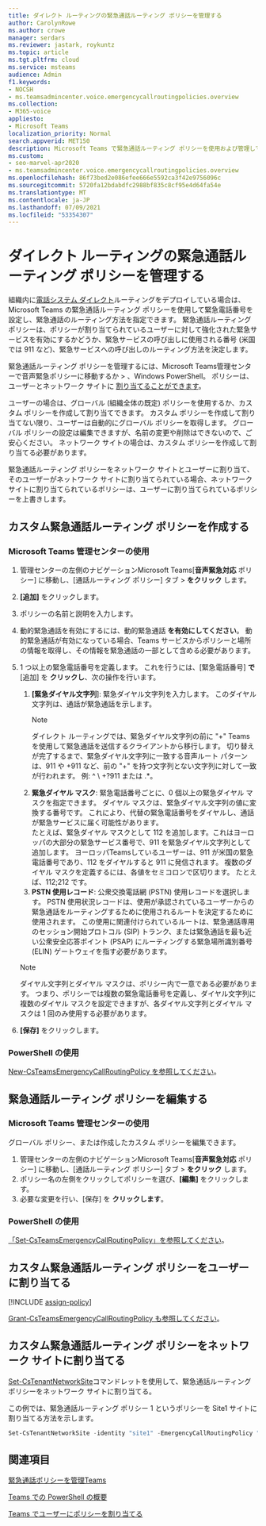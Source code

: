 ```yaml
---
title: ダイレクト ルーティングの緊急通話ルーティング ポリシーを管理する
author: CarolynRowe
ms.author: crowe
manager: serdars
ms.reviewer: jastark, roykuntz
ms.topic: article
ms.tgt.pltfrm: cloud
ms.service: msteams
audience: Admin
f1.keywords:
- NOCSH
- ms.teamsadmincenter.voice.emergencycallroutingpolicies.overview
ms.collection:
- M365-voice
appliesto:
- Microsoft Teams
localization_priority: Normal
search.appverid: MET150
description: Microsoft Teams で緊急通話ルーティング ポリシーを使用および管理して緊急電話番号を設定し、緊急通話のルーティング方法を指定する方法について説明します。
ms.custom:
- seo-marvel-apr2020
- ms.teamsadmincenter.voice.emergencycallroutingpolicies.overview
ms.openlocfilehash: 86f73bed2e086efee666e5592ca3f42e9756096c
ms.sourcegitcommit: 5720fa12bdabdfc2988bf835c8cf95e4d64fa54e
ms.translationtype: MT
ms.contentlocale: ja-JP
ms.lasthandoff: 07/09/2021
ms.locfileid: "53354307"
---
```

# <a name="manage-emergency-call-routing-policies-for-direct-routing"></a>ダイレクト ルーティングの緊急通話ルーティング ポリシーを管理する

組織内に[電話システム ダイレクト](direct-routing-landing-page.md)ルーティングをデプロイしている場合は、Microsoft Teams の緊急通話ルーティング ポリシーを使用して緊急電話番号を設定し、緊急通話のルーティング方法を指定できます。 緊急通話ルーティング ポリシーは、ポリシーが割り当てられているユーザーに対して強化された緊急サービスを有効にするかどうか、緊急サービスの呼び出しに使用される番号 (米国では 911 など)、緊急サービスへの呼び出しのルーティング方法を決定します。

緊急通話ルーティング ポリシーを管理するには、Microsoft Teams管理センターで音声緊急ポリシーに移動するか  >  、Windows PowerShell。 ポリシーは、ユーザーとネットワーク サイトに [割り当てることができます](cloud-voice-network-settings.md)。

ユーザーの場合は、グローバル (組織全体の既定) ポリシーを使用するか、カスタム ポリシーを作成して割り当てできます。 カスタム ポリシーを作成して割り当てない限り、ユーザーは自動的にグローバル ポリシーを取得します。 グローバル ポリシーの設定は編集できますが、名前の変更や削除はできないので、ご安心ください。 ネットワーク サイトの場合は、カスタム ポリシーを作成して割り当てる必要があります。

緊急通話ルーティング ポリシーをネットワーク サイトとユーザーに割り当て、そのユーザーがネットワーク サイトに割り当てられている場合、ネットワーク サイトに割り当てられているポリシーは、ユーザーに割り当てられているポリシーを上書きします。

## <a name="create-a-custom-emergency-call-routing-policy"></a>カスタム緊急通話ルーティング ポリシーを作成する

### <a name="using-the-microsoft-teams-admin-center"></a>Microsoft Teams 管理センターの使用

1. 管理センターの左側のナビゲーションMicrosoft Teams[**音声緊急対応** ポリシー] に移動し、[通話ルーティング ポリシー] タブ  >  **をクリック** します。
2. **[追加]** をクリックします。
3. ポリシーの名前と説明を入力します。
4. 動的緊急通話を有効にするには、動的緊急通話 **を有効にしてください**。 動的緊急通話が有効になっている場合、Teams サービスからポリシーと場所の情報を取得し、その情報を緊急通話の一部として含める必要があります。
5. 1 つ以上の緊急電話番号を定義します。 これを行うには、[緊急電話番号] **で**[追加] を **クリックし**、次の操作を行います。
    1. **[緊急ダイヤル文字列**]: 緊急ダイヤル文字列を入力します。 このダイヤル文字列は、通話が緊急通話を示します。
        > [!NOTE]
        > ダイレクト ルーティングでは、緊急ダイヤル文字列の前に "+" Teams を使用して緊急通話を送信するクライアントから移行します。 切り替えが完了するまで、緊急ダイヤル文字列に一致する音声ルート パターンは、911 や +911 など、前の "+" を持つ文字列とない文字列に対して一致が行われます。 例: ^ \\ +?911 または .*。
    2. **緊急ダイヤル マスク**: 緊急電話番号ごとに、0 個以上の緊急ダイヤル マスクを指定できます。 ダイヤル マスクは、緊急ダイヤル文字列の値に変換する番号です。 これにより、代替の緊急電話番号をダイヤルし、通話が緊急サービスに届く可能性があります。 <br>たとえば、緊急ダイヤル マスクとして 112 を追加します。これはヨーロッパの大部分の緊急サービス番号で、911 を緊急ダイヤル文字列として追加します。 ヨーロッパTeamsしているユーザーは、911 が米国の緊急電話番号であり、112 をダイヤルすると 911 に発信されます。 複数のダイヤル マスクを定義するには、各値をセミコロンで区切ります。 たとえば、112;212 です。
    3. **PSTN 使用レコード**: 公衆交換電話網 (PSTN) 使用レコードを選択します。 PSTN 使用状況レコードは、使用が承認されているユーザーからの緊急通話をルーティングするために使用されるルートを決定するために使用されます。 この使用に関連付けられているルートは、緊急通話専用のセッション開始プロトコル (SIP) トランク、または緊急通話を最も近い公衆安全応答ポイント (PSAP) にルーティングする緊急場所識別番号 (ELIN) ゲートウェイを指す必要があります。

    > [!NOTE]
    > ダイヤル文字列とダイヤル マスクは、ポリシー内で一意である必要があります。 つまり、ポリシーでは複数の緊急電話番号を定義し、ダイヤル文字列に複数のダイヤル マスクを設定できますが、各ダイヤル文字列とダイヤル マスクは 1 回のみ使用する必要があります。

6. **[保存]** をクリックします。

### <a name="using-powershell"></a>PowerShell の使用

[New-CsTeamsEmergencyCallRoutingPolicy を参照してください](/powershell/module/skype/new-csteamsemergencycallroutingpolicy)。

## <a name="edit-an-emergency-call-routing-policy"></a>緊急通話ルーティング ポリシーを編集する

### <a name="using-the-microsoft-teams-admin-center"></a>Microsoft Teams 管理センターの使用

グローバル ポリシー、または作成したカスタム ポリシーを編集できます。

1. 管理センターの左側のナビゲーションMicrosoft Teams[**音声緊急対応** ポリシー] に移動し、[通話ルーティング ポリシー] タブ  >  **をクリック** します。
2. ポリシー名の左側をクリックしてポリシーを選び、**[編集]** をクリックします。
3. 必要な変更を行い、[保存] を **クリックします**。

### <a name="using-powershell"></a>PowerShell の使用

[「Set-CsTeamsEmergencyCallRoutingPolicy」を参照してください](/powershell/module/skype/set-csteamsemergencycallroutingpolicy)。

## <a name="assign-a-custom-emergency-call-routing-policy-to-users"></a>カスタム緊急通話ルーティング ポリシーをユーザーに割り当てる

[!INCLUDE [assign-policy](includes/assign-policy.md)]

[Grant-CsTeamsEmergencyCallRoutingPolicy も参照してください](/powershell/module/skype/grant-csteamsemergencycallroutingpolicy)。

## <a name="assign-a-custom-emergency-call-routing-policy-to-a-network-site"></a>カスタム緊急通話ルーティング ポリシーをネットワーク サイトに割り当てる

[Set-CsTenantNetworkSite](/powershell/module/skype/set-cstenantnetworksite)コマンドレットを使用して、緊急通話ルーティング ポリシーをネットワーク サイトに割り当てる。

この例では、緊急通話ルーティング ポリシー 1 というポリシーを Site1 サイトに割り当てる方法を示します。

```PowerShell
Set-CsTenantNetworkSite -identity "site1" -EmergencyCallRoutingPolicy "Emergency Call Routing Policy 1"
```

## <a name="related-topics"></a>関連項目

[緊急通話ポリシーを管理Teams](manage-emergency-calling-policies.md)

[Teams での PowerShell の概要](teams-powershell-overview.md)

[ Teams でユーザーにポリシーを割り当てる](assign-policies.md)